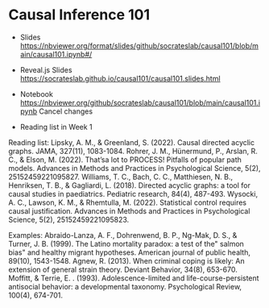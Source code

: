 # Causal Inference 101


- Slides https://nbviewer.org/format/slides/github/socrateslab/causal101/blob/main/causal101.ipynb#/
- Reveal.js Slides https://socrateslab.github.io/causal101/causal101.slides.html
- Notebook https://nbviewer.org/github/socrateslab/causal101/blob/main/causal101.ipynb
Cancel changes

- Reading list in Week 1

Reading list:
Lipsky, A. M., & Greenland, S. (2022). Causal directed acyclic graphs. JAMA, 327(11), 1083-1084.
Rohrer, J. M., Hünermund, P., Arslan, R. C., & Elson, M. (2022). That’sa lot to PROCESS! Pitfalls of popular path models. Advances in Methods and Practices in Psychological Science, 5(2), 25152459221095827.
Williams, T. C., Bach, C. C., Matthiesen, N. B., Henriksen, T. B., & Gagliardi, L. (2018). Directed acyclic graphs: a tool for causal studies in paediatrics. Pediatric research, 84(4), 487-493.
Wysocki, A. C., Lawson, K. M., & Rhemtulla, M. (2022). Statistical control requires causal justification. Advances in Methods and Practices in Psychological Science, 5(2), 25152459221095823.

Examples:
Abraido-Lanza, A. F., Dohrenwend, B. P., Ng-Mak, D. S., & Turner, J. B. (1999). The Latino mortality paradox: a test of the" salmon bias" and healthy migrant hypotheses. American journal of public health, 89(10), 1543-1548.
Agnew, R. (2013). When criminal coping is likely: An extension of general strain theory. Deviant Behavior, 34(8), 653-670.
Moffitt, &  Terrie, E. . (1993). Adolescence-limited and life-course-persistent antisocial behavior: a developmental taxonomy. Psychological Review, 100(4), 674-701.

